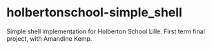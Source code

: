 # holbertonschool-simple_shell
Simple shell implementation for Holberton School Lille. First term final project, with Amandine Kemp.
